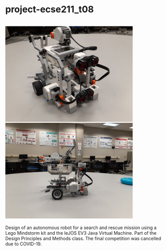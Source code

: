 # project-ecse211_t08
</br><img src="/dpm_robot.jpg" alt="Robot Front" width="400"/> <img src="/dpm_robot_side.jpg" alt="Robot Side" width="400"/>
</br></br>
Design of an autonomous robot for a search and rescue mission using a Lego Mindstorm kit and the leJOS EV3 Java Virtual Machine. Part of the Design Principles and Methods class. The final competition was cancelled due to COVID-19.
